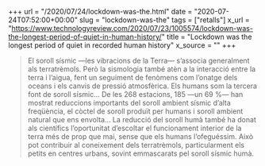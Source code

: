+++
url = "/2020/07/24/lockdown-was-the.html"
date = "2020-07-24T07:52:00+00:00"
slug = "lockdown-was-the"
tags = ["retalls"]
x_url = "https://www.technologyreview.com/2020/07/23/1005574/lockdown-was-the-longest-period-of-quiet-in-human-history/"
title = "Lockdown was the longest period of quiet in recorded human history"
x_source = ""
+++


> El soroll sísmic —les vibracions de la Terra— s’associa generalment als terratrèmols. Però la sismologia també atèn a la interacció entre la terra i l’aigua, fent un seguiment de fenòmens com l’onatge dels oceans i els canvis de pressió atmosfèrica. Els humans som la tercera font de soroll sísmic… De les 268 estacions, 185 —un 69 %— han mostrat reduccions importants del soroll ambient sísmic d’alta freqüència, el còctel de soroll produït per humans i soroll ambient natural que ens envolta… La reducció del soroll humà també ha donat als científics l’oportunitat d’escoltar el funcionament interior de la terra més de prop que mai, sense que els humans l’ofeguéssim. Això pot contribuir al coneixement dels terratrèmols, particularment els petits en centres urbans, sovint emmascarats pel soroll sísmic humà.
